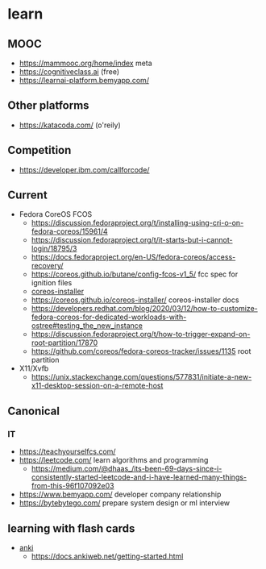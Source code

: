 # learn

## MOOC

* https://mammooc.org/home/index meta
* https://cognitiveclass.ai (free)
* https://learnai-platform.bemyapp.com/

## Other platforms

* https://katacoda.com/ (o'reily)

## Competition

* https://developer.ibm.com/callforcode/

## Current

* Fedora CoreOS FCOS
  + https://discussion.fedoraproject.org/t/installing-using-cri-o-on-fedora-coreos/15961/4
  + https://discussion.fedoraproject.org/t/it-starts-but-i-cannot-login/18795/3
  + https://docs.fedoraproject.org/en-US/fedora-coreos/access-recovery/
  + https://coreos.github.io/butane/config-fcos-v1_5/ fcc spec for ignition files
  + [coreos-installer](https://github.com/coreos/coreos-installer)
  + https://coreos.github.io/coreos-installer/ coreos-installer docs
  + https://developers.redhat.com/blog/2020/03/12/how-to-customize-fedora-coreos-for-dedicated-workloads-with-ostree#testing_the_new_instance
  + https://discussion.fedoraproject.org/t/how-to-trigger-expand-on-root-partition/17870
  + https://github.com/coreos/fedora-coreos-tracker/issues/1135 root partition
* X11/Xvfb
  + https://unix.stackexchange.com/questions/577831/initiate-a-new-x11-desktop-session-on-a-remote-host

## Canonical

### IT

* https://teachyourselfcs.com/
* https://leetcode.com/ learn algorithms and programming
  + https://medium.com/@dhaas_/its-been-69-days-since-i-consistently-started-leetcode-and-i-have-learned-many-things-from-this-96f107092e03
* https://www.bemyapp.com/ developer company relationship
* https://bytebytego.com/ prepare system design or ml interview

## learning with flash cards

* [anki](https://apps.ankiweb.net/)
  + https://docs.ankiweb.net/getting-started.html
